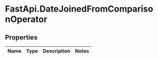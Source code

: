 # FastApi.DateJoinedFromComparisonOperator

## Properties
Name | Type | Description | Notes
------------ | ------------- | ------------- | -------------
